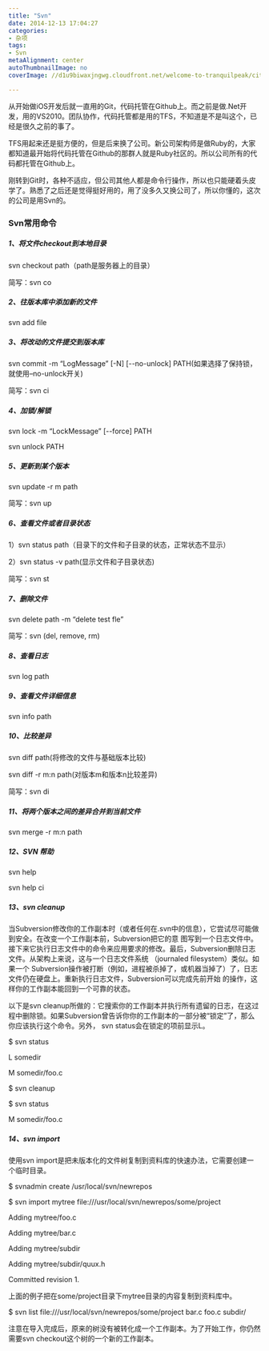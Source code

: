```yaml
---
title: "Svn"
date: 2014-12-13 17:04:27
categories: 
- 杂项
tags: 
- Svn
metaAlignment: center
autoThumbnailImage: no
coverImage: //d1u9biwaxjngwg.cloudfront.net/welcome-to-tranquilpeak/city.jpg

---
```


从开始做iOS开发后就一直用的Git，代码托管在Github上。而之前是做.Net开发，用的VS2010。团队协作，代码托管都是用的TFS，不知道是不是叫这个，已经是很久之前的事了。
<!--more-->

TFS用起来还是挺方便的，但是后来换了公司。新公司架构师是做Ruby的，大家都知道最开始将代码托管在Github的那群人就是Ruby社区的。所以公司所有的代码都托管在Github上。

刚转到Git时，各种不适应，但公司其他人都是命令行操作，所以也只能硬着头皮学了。熟悉了之后还是觉得挺好用的，用了没多久又换公司了，所以你懂的，这次的公司是用Svn的。

### Svn常用命令

##### 1、将文件checkout到本地目录

svn checkout path（path是服务器上的目录）

简写：svn co


##### 2、往版本库中添加新的文件

svn add file

##### 3、将改动的文件提交到版本库

svn commit -m “LogMessage” [-N] [--no-unlock] PATH(如果选择了保持锁，就使用–no-unlock开关)

简写：svn ci

##### 4、加锁/解锁

svn lock -m “LockMessage” [--force] PATH

svn unlock PATH

##### 5、更新到某个版本

svn update -r m path

简写：svn up

##### 6、查看文件或者目录状态

1）svn status path（目录下的文件和子目录的状态，正常状态不显示）

2）svn status -v path(显示文件和子目录状态)

简写：svn st

##### 7、删除文件

svn delete path -m “delete test fle”

简写：svn (del, remove, rm)

##### 8、查看日志

svn log path

##### 9、查看文件详细信息

svn info path

##### 10、比较差异

svn diff path(将修改的文件与基础版本比较)

svn diff -r m:n path(对版本m和版本n比较差异)

简写：svn di

##### 11、将两个版本之间的差异合并到当前文件

svn merge -r m:n path

##### 12、SVN 帮助

svn help

svn help ci

##### 13、svn cleanup

当Subversion修改你的工作副本时（或者任何在.svn中的信息），它尝试尽可能做到安全。在改变一个工作副本前，Subversion把它的意 图写到一个日志文件中。接下来它执行日志文件中的命令来应用要求的修改。最后，Subversion删除日志文件。从架构上来说，这与一个日志文件系统 （journaled filesystem）类似。如果一个 Subversion操作被打断（例如，进程被杀掉了，或机器当掉了）了，日志文件仍在硬盘上。重新执行日志文件，Subversion可以完成先前开始 的操作，这样你的工作副本能回到一个可靠的状态。 

以下是svn cleanup所做的：它搜索你的工作副本并执行所有遗留的日志，在这过程中删除锁。如果Subversion曾告诉你你的工作副本的一部分被“锁定”了，那么你应该执行这个命令。另外， svn status会在锁定的项前显示L。 

$ svn status

L    somedir

M   somedir/foo.c 


$ svn cleanup

$ svn status

M      somedir/foo.c

##### 14、svn import

使用svn import是把未版本化的文件树复制到资料库的快速办法，它需要创建一个临时目录。 

$ svnadmin create /usr/local/svn/newrepos

$ svn import mytree file:///usr/local/svn/newrepos/some/project

Adding         mytree/foo.c

Adding         mytree/bar.c

Adding         mytree/subdir

Adding         mytree/subdir/quux.h

Committed revision 1.

上面的例子把在some/project目录下mytree目录的内容复制到资料库中。 

$ svn list file:///usr/local/svn/newrepos/some/project
bar.c
foo.c
subdir/

注意在导入完成后，原来的树没有被转化成一个工作副本。为了开始工作，你仍然需要svn checkout这个树的一个新的工作副本。
